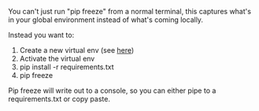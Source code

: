 You can't just run "pip freeze" from a normal terminal, this captures what's in your global environment instead of what's coming locally. 

Instead you want to: 
1. Create a new virtual env (see [here](https://packaging.python.org/guides/installing-using-pip-and-virtual-environments/))
1. Activate the virtual env
1. pip install -r requirements.txt
1. pip freeze

Pip freeze will write out to a console, so you can either pipe to a requirements.txt or copy paste.